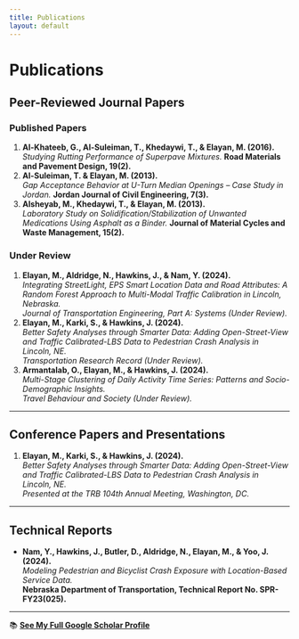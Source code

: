 ```yaml
---
title: Publications
layout: default
---
```


# Publications

## Peer-Reviewed Journal Papers

### Published Papers
1. **Al-Khateeb, G., Al-Suleiman, T., Khedaywi, T., & Elayan, M. (2016).**  
   *Studying Rutting Performance of Superpave Mixtures.* **Road Materials and Pavement Design, 19(2).**
2. **Al-Suleiman, T. & Elayan, M. (2013).**  
   *Gap Acceptance Behavior at U-Turn Median Openings – Case Study in Jordan.* **Jordan Journal of Civil Engineering, 7(3).**
3. **Alsheyab, M., Khedaywi, T., & Elayan, M. (2013).**  
   *Laboratory Study on Solidification/Stabilization of Unwanted Medications Using Asphalt as a Binder.* **Journal of Material Cycles and Waste Management, 15(2).**

### Under Review
1. **Elayan, M., Aldridge, N., Hawkins, J., & Nam, Y. (2024).**  
   *Integrating StreetLight, EPS Smart Location Data and Road Attributes: A Random Forest Approach to Multi-Modal Traffic Calibration in Lincoln, Nebraska.*  
   *Journal of Transportation Engineering, Part A: Systems (Under Review).*
2. **Elayan, M., Karki, S., & Hawkins, J. (2024).**  
   *Better Safety Analyses through Smarter Data: Adding Open-Street-View and Traffic Calibrated-LBS Data to Pedestrian Crash Analysis in Lincoln, NE.*  
   *Transportation Research Record (Under Review).*
2. **Armantalab, O., Elayan, M., & Hawkins, J. (2024).**  
   *Multi-Stage Clustering of Daily Activity Time Series: Patterns and Socio-Demographic Insights.*  
   *Travel Behaviour and Society (Under Review).*

---

## Conference Papers and Presentations
1. **Elayan, M., Karki, S., & Hawkins, J. (2024).**  
   *Better Safety Analyses through Smarter Data: Adding Open-Street-View and Traffic Calibrated-LBS Data to Pedestrian Crash Analysis in Lincoln, NE.*  
   *Presented at the TRB 104th Annual Meeting, Washington, DC.*

---

## Technical Reports
- **Nam, Y., Hawkins, J., Butler, D., Aldridge, N., Elayan, M., & Yoo, J. (2024).**  
  *Modeling Pedestrian and Bicyclist Crash Exposure with Location-Based Service Data.*  
  **Nebraska Department of Transportation, Technical Report No. SPR-FY23(025).**

---

📚 **[See My Full Google Scholar Profile](https://scholar.google.com/citations?user=4ypH5kAAAAAJ&hl=en)**
